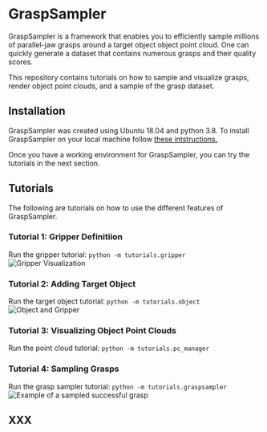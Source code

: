 # GraspSampler
GraspSampler is a framework that enables you to efficiently sample millions of parallel-jaw grasps around a target object object point cloud. One can quickly generate a dataset that contains numerous grasps and their quality scores.

This repository contains tutorials on how to sample and visualize grasps, render object point clouds, and a sample of the grasp dataset.


<!-- Grasp Definition -->

## Installation
GraspSampler was created using Ubuntu 18.04 and python 3.8. To install GraspSampler on your local machine follow [these intstructions.](https://github.com/patrickeala/Grasp-Sampler/blob/main/documentation/installation.md)

Once you have a working environment for GraspSampler, you can try the tutorials in the next section.

## Tutorials
The following are tutorials on how to use the different features of GraspSampler.

### Tutorial 1: Gripper Definitiion
Run the gripper tutorial:
```python -m tutorials.gripper```
![Gripper Visualization](documentation/pictures/gripper.png)

### Tutorial 2: Adding Target Object 
Run the target object tutorial:
```python -m tutorials.object```
![Object and Gripper](documentation/pictures/object.png)


### Tutorial 3: Visualizing Object Point Clouds
Run the point cloud tutorial:
```python -m tutorials.pc_manager```

### Tutorial 4: Sampling Grasps
Run the grasp sampler tutorial:
```python -m tutorials.graspsampler```
![Example of a sampled successful grasp](documentation/pictures/graspsampler.png)


## XXX
